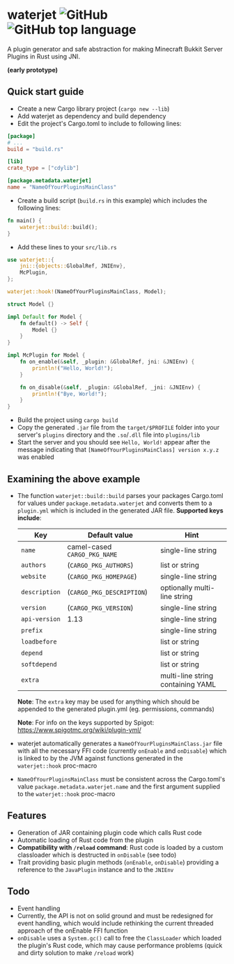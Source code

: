 # waterjet ![GitHub](https://img.shields.io/github/license/DasEtwas/waterjet?style=flat-square) ![GitHub top language](https://img.shields.io/github/languages/top/DasEtwas/waterjet?style=flat-square)

A plugin generator and safe abstraction for making Minecraft Bukkit Server Plugins in Rust using JNI.

**(early prototype)**

## Quick start guide
- Create a new Cargo library project (`cargo new --lib`)
- Add waterjet as dependency and build dependency
- Edit the project's Cargo.toml to include to following lines:

```toml
[package]
# ...
build = "build.rs"

[lib]
crate_type = ["cdylib"]

[package.metadata.waterjet]
name = "NameOfYourPluginsMainClass"
```
- Create a build script (`build.rs` in this example) which includes the following lines:

```rust
fn main() {
    waterjet::build::build();
}
```
- Add these lines to your `src/lib.rs`

```rust
use waterjet::{
    jni::{objects::GlobalRef, JNIEnv},
    McPlugin,
};

waterjet::hook!(NameOfYourPluginsMainClass, Model);

struct Model {}

impl Default for Model {
    fn default() -> Self {
        Model {}
    }
}

impl McPlugin for Model {
    fn on_enable(&self, _plugin: &GlobalRef, jni: &JNIEnv) {
        println!("Hello, World!");
    }

    fn on_disable(&self, _plugin: &GlobalRef, _jni: &JNIEnv) {
        println!("Bye, World!");
    }
}
```
- Build the project using `cargo build`
- Copy the generated `.jar` file from the `target/$PROFILE` folder into your server's `plugins` directory and the `.so`/`.dll` file into `plugins/lib`
- Start the server and you should see `Hello, World!` appear after the message indicating that `[NameOfYourPluginsMainClass] version x.y.z` was enabled

## Examining the above example

- The function `waterjet::build::build` parses your packages Cargo.toml for values under `package.metadata.waterjet` and converts them to a `plugin.yml` which is included in the generated JAR file. **Supported keys include**:

  Key | Default value | Hint
  ---|---|---
  `name`|camel-cased `CARGO_PKG_NAME`|single-line string
  `authors`|(`CARGO_PKG_AUTHORS`)|list or string
  `website`|(`CARGO_PKG_HOMEPAGE`)|single-line string
  `description`|(`CARGO_PKG_DESCRIPTION`)|optionally multi-line string
  `version`|(`CARGO_PKG_VERSION`)|single-line string
  `api-version`|1.13|single-line string
  `prefix`||single-line string
  `loadbefore`||list or string
  `depend`||list or string
  `softdepend`||list or string
  `extra`||multi-line string containing YAML

  **Note**: The `extra` key may be used for anything which should be appended to the generated plugin.yml (eg. permissions, commands)
  
  **Note**: For info on the keys supported by Spigot: https://www.spigotmc.org/wiki/plugin-yml/

- waterjet automatically generates a `NameOfYourPluginsMainClass.jar` file with all the necessary FFI code (currently `onEnable` and `onDisable`) which is linked to by the JVM against functions generated in the `waterjet::hook` proc-macro
- `NameOfYourPluginsMainClass` must be consistent across the Cargo.toml's value `package.metadata.waterjet.name` and the first argument supplied to the `waterjet::hook` proc-macro

## Features

- Generation of JAR containing plugin code which calls Rust code
- Automatic loading of Rust code from the plugin
- **Compatibility with `/reload` command**: Rust code is loaded by a custom classloader which is destructed in `onDisable` (see todo)
- Trait providing basic plugin methods (`onEnable`, `onDisable`) providing a reference to the `JavaPlugin` instance and to the `JNIEnv`

## Todo

- Event handling
- Currently, the API is not on solid ground and must be redesigned for event handling, which would include rethinking the current threaded approach of the onEnable FFI function
- `onDisable` uses a `System.gc()` call to free the `ClassLoader` which loaded the plugin's Rust code, which may cause performance problems (quick and dirty solution to make `/reload` work)
